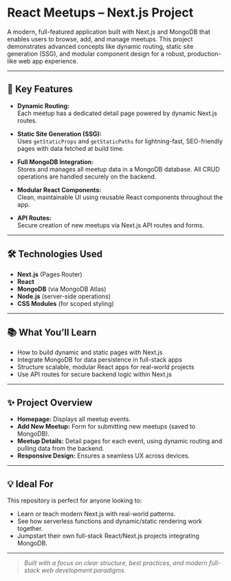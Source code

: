 # React Meetups – Next.js Project

A modern, full-featured application built with Next.js and MongoDB that enables users to browse, add, and manage meetups. This project demonstrates advanced concepts like dynamic routing, static site generation (SSG), and modular component design for a robust, production-like web app experience.

---

## 🚀 Key Features

- **Dynamic Routing:**  
  Each meetup has a dedicated detail page powered by dynamic Next.js routes.

- **Static Site Generation (SSG):**  
  Uses `getStaticProps` and `getStaticPaths` for lightning-fast, SEO-friendly pages with data fetched at build time.

- **Full MongoDB Integration:**  
  Stores and manages all meetup data in a MongoDB database. All CRUD operations are handled securely on the backend.

- **Modular React Components:**  
  Clean, maintainable UI using reusable React components throughout the app.

- **API Routes:**  
  Secure creation of new meetups via Next.js API routes and forms.

---

## 🛠️ Technologies Used

- **Next.js** (Pages Router)
- **React**
- **MongoDB** (via MongoDB Atlas)
- **Node.js** (server-side operations)
- **CSS Modules** (for scoped styling)

---

## 📚 What You’ll Learn

- How to build dynamic and static pages with Next.js  
- Integrate MongoDB for data persistence in full-stack apps  
- Structure scalable, modular React apps for real-world projects  
- Use API routes for secure backend logic within Next.js

---

## ✨ Project Overview

- **Homepage:** Displays all meetup events.
- **Add New Meetup:** Form for submitting new meetups (saved to MongoDB).
- **Meetup Details:** Detail pages for each event, using dynamic routing and pulling data from the backend.
- **Responsive Design:** Ensures a seamless UX across devices.

---

## 💡 Ideal For

This repository is perfect for anyone looking to:

- Learn or teach modern Next.js with real-world patterns.
- See how serverless functions and dynamic/static rendering work together.
- Jumpstart their own full-stack React/Next.js projects integrating MongoDB.

---

> _Built with a focus on clear structure, best practices, and modern full-stack web development paradigms._

